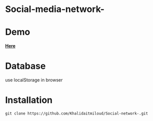 # Social-media-network-

# Demo
<a href="https://codepen.io/Over-k/project/full/DPQyRx"><b>Here </b></a>
# Database
use localStorage in browser
# Installation
``git clone https://github.com/Khalidaitmiloud/Social-network-.git``
